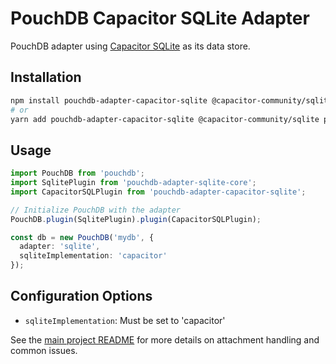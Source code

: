 # PouchDB Capacitor SQLite Adapter

PouchDB adapter using [Capacitor SQLite](https://github.com/capacitor-community/sqlite) as its data store.

## Installation

```bash
npm install pouchdb-adapter-capacitor-sqlite @capacitor-community/sqlite pouchdb-adapter-sqlite-core
# or
yarn add pouchdb-adapter-capacitor-sqlite @capacitor-community/sqlite pouchdb-adapter-sqlite-core
```

## Usage

```typescript
import PouchDB from 'pouchdb';
import SqlitePlugin from 'pouchdb-adapter-sqlite-core';
import CapacitorSQLPlugin from 'pouchdb-adapter-capacitor-sqlite';

// Initialize PouchDB with the adapter
PouchDB.plugin(SqlitePlugin).plugin(CapacitorSQLPlugin);

const db = new PouchDB('mydb', {
  adapter: 'sqlite',
  sqliteImplementation: 'capacitor'
});
```

## Configuration Options

- `sqliteImplementation`: Must be set to 'capacitor'

See the [main project README](https://github.com/BingCoke/pouchdb-adapter-sqlite/) for more details on attachment handling and common issues.
